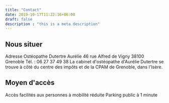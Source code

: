 ```yaml
---
title: "Contact"
date: 2019-10-17T11:22:16+06:00
draft: false
description : "this is a meta description"
---
```


## Nous situer
Adresse Ostéopathe Dutertre Aurélie
46 rue Alfred de Vigny
38100 Grenoble
Tél. : 06 27 37 49 38
La cabinet d'ostéopathe d'Aurélie Dutertre se trouve à côté du centre des impôts et de la CPAM de Grenoble, dans l'Isère.

## Moyen d'accès
Accès facilités aux personnes à mobilité réduite
Parking public à 1 minute